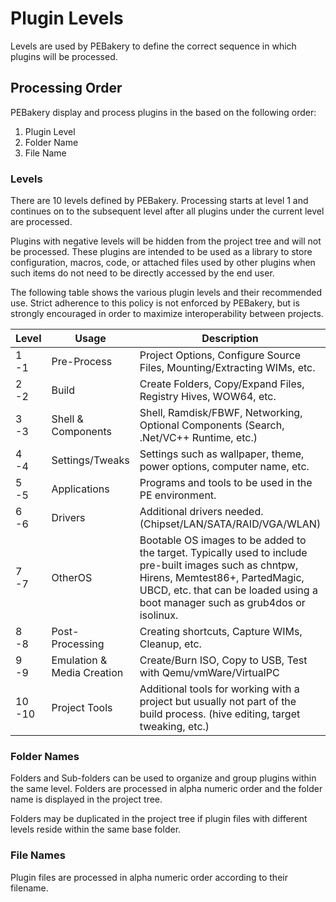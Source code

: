 # Plugin Levels

Levels are used by PEBakery to define the correct sequence in which plugins will be processed. 

## Processing Order

PEBakery display and process plugins in the based on the following order: 

1. Plugin Level 
2. Folder Name 
3. File Name 

### Levels

There are 10 levels defined by PEBakery. Processing starts at level 1 and continues on to the subsequent level after all plugins under the current level are processed.

Plugins with negative levels will be hidden from the project tree and will not be processed. These plugins are intended to be used as a library to store configuration, macros, code, or attached files used by other plugins when such items do not need to be directly accessed by the end user.

The following table shows the various plugin levels and their recommended use. Strict adherence to this policy is not enforced by PEBakery, but is strongly encouraged in order to maximize interoperability between projects.

| Level | Usage | Description |
| --- | --- | --- |
| 1<br/>-1 | Pre-Process | Project Options, Configure Source Files, Mounting/Extracting WIMs, etc.  |
| 2<br/>-2 | Build | Create Folders, Copy/Expand Files, Registry Hives, WOW64, etc. |
| 3<br/>-3 | Shell & Components | Shell, Ramdisk/FBWF, Networking, Optional Components (Search, .Net/VC++ Runtime, etc.) |
| 4<br/>-4 | Settings/Tweaks | Settings such as wallpaper, theme, power options, computer name, etc. |
| 5<br/>-5 | Applications | Programs and tools to be used in the PE environment. |
| 6<br/>-6 | Drivers | Additional drivers needed. (Chipset/LAN/SATA/RAID/VGA/WLAN) |
| 7<br/>-7 | OtherOS | Bootable OS images to be added to the target. Typically used to include pre-built images such as chntpw, Hirens, Memtest86+, PartedMagic, UBCD, etc. that can be loaded using a boot manager such as grub4dos or isolinux. |
| 8<br/>-8 | Post-Processing | Creating shortcuts, Capture WIMs, Cleanup, etc. |
| 9<br/>-9 | Emulation & Media Creation | Create/Burn ISO, Copy to USB, Test with Qemu/vmWare/VirtualPC |
| 10<br/>-10 | Project Tools | Additional tools for working with a project but usually not part of the build process. (hive editing, target tweaking, etc.) 

### Folder Names

Folders and Sub-folders can be used to organize and group plugins within the same level. Folders are processed in alpha numeric order and the folder name is displayed in the project tree.

Folders may be duplicated in the project tree if plugin files with different levels reside within the same base folder.

### File Names

Plugin files are processed in alpha numeric order according to their filename.

